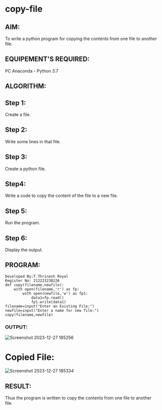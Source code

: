 # copy-file
## AIM:
To write a python program for copying the contents from one file to another file.
## EQUIPEMENT'S REQUIRED: 
PC
Anaconda - Python 3.7
## ALGORITHM: 
## Step 1:
Create a file.
## Step 2:
Write some lines in that file.
## Step 3:
Create a python file.
## Step4:
Write a code to copy the content of the file to a new file.
## Step 5:
Run the program.
## Step 6:
Display the output.

## PROGRAM:
```
Developed By:T.Thrinesh Royal
Register No: 212223230226
def copy(filename,newfile):
    with open(filename,'r') as fp:
        with open(newfile,'w') as fp1:
            data1=fp.read()
            fp1.write(data1)
filename=input("Enter an Existing File:")
newfile=input("Enter a name for new file:")
copy(filename,newfile)
```
### OUTPUT:
![Screenshot 2023-12-27 185256](https://github.com/Ajayreddy-2006/copy-file/assets/145742508/14f934fd-5eeb-44bd-99e2-ad72e5e16060)

# Copied File:
![Screenshot 2023-12-27 185334](https://github.com/Ajayreddy-2006/copy-file/assets/145742508/c97ecffb-2b16-4354-9198-efdb9aafe16e)



## RESULT:
Thus the program is written to copy the contents from one file to another file.
